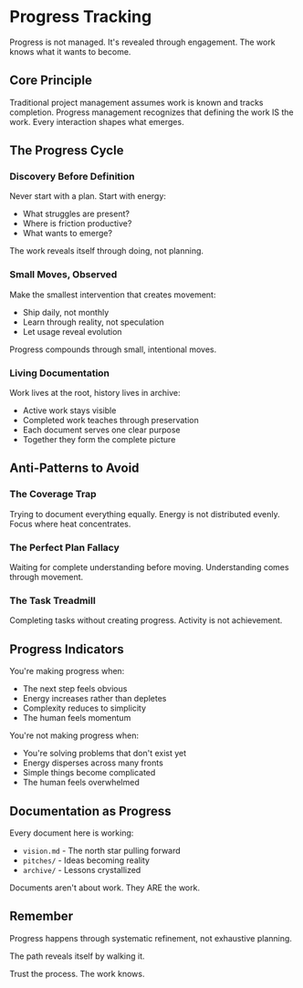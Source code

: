 # Progress Tracking

Progress is not managed. It's revealed through engagement. The work knows what it wants to become.

## Core Principle

Traditional project management assumes work is known and tracks completion. Progress management recognizes that defining the work IS the work. Every interaction shapes what emerges.

## The Progress Cycle

### Discovery Before Definition
Never start with a plan. Start with energy:
- What struggles are present?
- Where is friction productive?
- What wants to emerge?

The work reveals itself through doing, not planning.

### Small Moves, Observed
Make the smallest intervention that creates movement:
- Ship daily, not monthly
- Learn through reality, not speculation  
- Let usage reveal evolution

Progress compounds through small, intentional moves.

### Living Documentation
Work lives at the root, history lives in archive:
- Active work stays visible
- Completed work teaches through preservation
- Each document serves one clear purpose
- Together they form the complete picture

## Anti-Patterns to Avoid

### The Coverage Trap
Trying to document everything equally. Energy is not distributed evenly. Focus where heat concentrates.

### The Perfect Plan Fallacy  
Waiting for complete understanding before moving. Understanding comes through movement.

### The Task Treadmill
Completing tasks without creating progress. Activity is not achievement.

## Progress Indicators

You're making progress when:
- The next step feels obvious
- Energy increases rather than depletes
- Complexity reduces to simplicity
- The human feels momentum

You're not making progress when:
- You're solving problems that don't exist yet
- Energy disperses across many fronts
- Simple things become complicated
- The human feels overwhelmed

## Documentation as Progress

Every document here is working:
- `vision.md` - The north star pulling forward
- `pitches/` - Ideas becoming reality
- `archive/` - Lessons crystallized

Documents aren't about work. They ARE the work.

## Remember

Progress happens through systematic refinement, not exhaustive planning.

The path reveals itself by walking it.

Trust the process. The work knows.